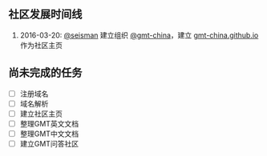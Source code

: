 ## 社区发展时间线

1. 2016-03-20: [@seisman][seisman] 建立组织 [@gmt-china](https://github.com/gmt-china)，建立 [gmt-china.github.io](http://gmt-china.github.io) 作为社区主页

## 尚未完成的任务

- [ ] 注册域名
- [ ] 域名解析
- [ ] 建立社区主页
- [ ] 整理GMT英文文档
- [ ] 整理GMT中文文档
- [ ] 建立GMT问答社区

[seisman]: http://github.com/seisman

